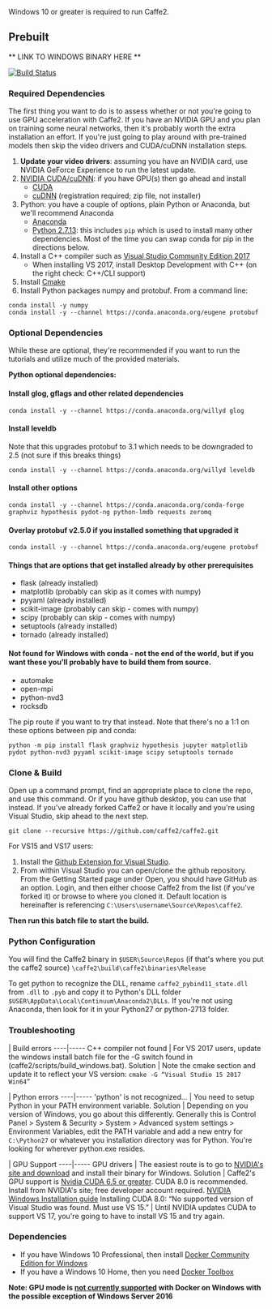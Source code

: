 <block class="windows compile prebuilt" />

Windows 10 or greater is required to run Caffe2.

<block class="windows prebuilt" />

## Prebuilt

** LINK TO WINDOWS BINARY HERE **

<block class="windows compile" />

[![Build Status](https://travis-ci.org/caffe2/caffe2.svg?branch=master)](https://travis-ci.org/caffe2/caffe2)

### Required Dependencies

The first thing you want to do is to assess whether or not you're going to use GPU acceleration with Caffe2. If you have an NVIDIA GPU and you plan on training some neural networks, then it's probably worth the extra installation an effort. If you're just going to play around with pre-trained models then skip the video drivers and CUDA/cuDNN installation steps.

1. **Update your video drivers**: assuming you have an NVIDIA card, use NVIDIA GeForce Experience to run the latest update.
2. [NVIDIA CUDA/cuDNN](https://developer.nvidia.com/cuda-downloads): if you have GPU(s) then go ahead and install
    * [CUDA](https://developer.nvidia.com/cuda-downloads)
    * [cuDNN](https://developer.nvidia.com/cudnn) (registration required; zip file, not installer)
3. Python: you have a couple of options, plain Python or Anaconda, but we'll recommend Anaconda
    * [Anaconda](https://www.continuum.io/downloads)
    * [Python 2.7.13](https://www.python.org/download/releases/python-2713/): this includes `pip` which is used to install many other dependencies. Most of the time you can swap conda for pip in the directions below.
4. Install a C++ compiler such as [Visual Studio Community Edition 2017](https://www.visualstudio.com/vs/community/)
    * When installing VS 2017, install Desktop Development with C++ (on the right check: C++/CLI support)
5. Install [Cmake](http://cmake.org)
6. Install Python packages numpy and protobuf. From a command line:

```
conda install -y numpy
conda install -y --channel https://conda.anaconda.org/eugene protobuf
```

### Optional Dependencies

While these are optional, they're recommended if you want to run the tutorials and utilize much of the provided materials.

**Python optional dependencies:**

#### Install glog, gflags and other related dependencies

```
conda install -y --channel https://conda.anaconda.org/willyd glog
```

#### Install leveldb

Note that this upgrades protobuf to 3.1 which needs to be downgraded to 2.5 (not sure if this breaks things)

```
conda install -y --channel https://conda.anaconda.org/willyd leveldb
```

#### Install other options

```
conda install -y --channel https://conda.anaconda.org/conda-forge  graphviz hypothesis pydot-ng python-lmdb requests zeromq
```

#### Overlay protobuf v2.5.0 if you installed something that upgraded it

```
conda install -y --channel https://conda.anaconda.org/eugene protobuf
```

#### Things that are options that get installed already by other prerequisites

  * flask (already installed)
  * matplotlib (probably can skip as it comes with numpy)
  * pyyaml (already installed)
  * scikit-image (probably can skip - comes with numpy)
  * scipy (probably can skip - comes with numpy)
  * setuptools (already installed)
  * tornado (already installed)

#### Not found for Windows with conda - not the end of the world, but if you want these you'll probably have to build them from source.

  * automake
  * open-mpi
  * python-nvd3
  * rocksdb

The pip route if you want to try that instead. Note that there's no a 1:1 on these options between pip and conda:

```
python -m pip install flask graphviz hypothesis jupyter matplotlib pydot python-nvd3 pyyaml scikit-image scipy setuptools tornado
```

### Clone & Build

Open up a command prompt, find an appropriate place to clone the repo, and use this command. Or if you have github desktop, you can use that instead. If you've already forked Caffe2 or have it locally and you're using Visual Studio, skip ahead to the next step.

```
git clone --recursive https://github.com/caffe2/caffe2.git
```

For VS15 and VS17 users:

1. Install the [Github Extension for Visual Studio](https://visualstudio.github.com).
2. From within Visual Studio you can open/clone the github repository. From the Getting Started page under Open, you should have GitHub as an option. Login, and then either choose Caffe2 from the list (if you've forked it) or browse to where you cloned it. Default location is hereinafter is referencing `C:\Users\username\Source\Repos\caffe2`.

**Then run this batch file to start the build.**

### Python Configuration

You will find the Caffe2 binary in `$USER\Source\Repos` (if that's where you put the caffe2 source) `\caffe2\build\caffe2\binaries\Release`

To get python to recognize the DLL, rename `caffe2_pybind11_state.dll` from `.dll` to `.pyb` and copy it to Python's DLL folder `$USER\AppData\Local\Continuum\Anaconda2\DLLs`. If you're not using Anaconda, then look for it in your Python27 or python-2713 folder.


### Troubleshooting

| Build errors
----|-----
C++ compiler not found | For VS 2017 users, update the windows install batch file for the -G switch found in (caffe2/scripts/build_windows.bat).
Solution | Note the cmake section and update it to reflect your VS version: `cmake -G “Visual Studio 15 2017 Win64”`


| Python errors
----|-----
'python' is not recognized... | You need to setup Python in your PATH environment variable.
Solution | Depending on you version of Windows, you go about this differently. Generally this is Control Panel > System & Security > System > Advanced system settings > Environment Variables, edit the PATH variable and add a new entry for `C:\Python27` or whatever you installation directory was for Python. You're looking for wherever python.exe resides.


| GPU Support
----|-----
GPU drivers | The easiest route is to go to [NVIDIA's site and download](https://developer.nvidia.com/cuda-downloads) and install their binary for Windows.
Solution | Caffe2's GPU support is [Nvidia CUDA 6.5 or greater](https://developer.nvidia.com/cuda-zone). CUDA 8.0 is recommended. Install from NVIDIA's site; free developer account required. [NVIDIA Windows Installation guide](http://docs.nvidia.com/cuda/cuda-installation-guide-microsoft-windows/index.html)
Installing CUDA 8.0: “No supported version of Visual Studio was found. Must use VS 15.” | Until NVIDIA updates CUDA to support VS 17, you're going to have to install VS 15 and try again.


<block class="windows docker" />

### Dependencies

* If you have Windows 10 Professional, then install [Docker Community Edition for Windows](http://store.docker.com)
* If you have a Windows 10 Home, then you need [Docker Toolbox](https://www.docker.com/products/docker-toolbox)

**Note: GPU mode is [not currently supported](https://github.com/NVIDIA/nvidia-docker/issues/197) with Docker on Windows with the possible exception of Windows Server 2016**

<block class="windows cloud" />
